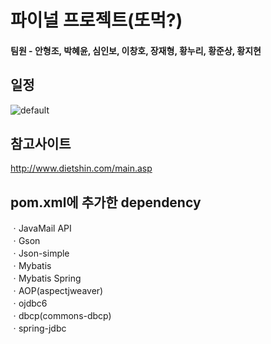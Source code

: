 # 파이널 프로젝트(또먹?)
#### 팀원 - 안형조, 박혜윤, 심인보, 이창호, 장재형, 황누리, 황준상, 황지현   
## 일정 
![default](https://user-images.githubusercontent.com/33758950/42720477-4f6c96b6-8762-11e8-8eba-c59e59680872.png) 
## 참고사이트
http://www.dietshin.com/main.asp
## pom.xml에 추가한 dependency
ㆍJavaMail API  
ㆍGson  
ㆍJson-simple  
ㆍMybatis  
ㆍMybatis Spring  
ㆍAOP(aspectjweaver)  
ㆍojdbc6  
ㆍdbcp(commons-dbcp)  
ㆍspring-jdbc  
